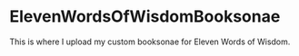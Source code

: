 # ElevenWordsOfWisdomBooksonae
This is where I upload my custom booksonae for Eleven Words of Wisdom.
